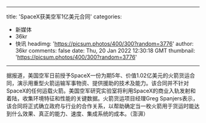 
---
title: 'SpaceX获美空军1亿美元合同'
categories: 
 - 新媒体
 - 36kr
 - 快讯
headimg: 'https://picsum.photos/400/300?random=3776'
author: 36kr
comments: false
date: Thu, 20 Jan 2022 12:30:18 GMT
thumbnail: 'https://picsum.photos/400/300?random=3776'
---

<div>   
据报道，美国空军日前授予SpaceX一份为期5年、价值1.02亿美元的火箭货运合同，演示用重型火箭运输军事物资、提供援助的技术及能力。该合同并不针对SpaceX的任何运载火箭。美国空军研究实验室将利用SpaceX的商业入轨发射和着陆，收集环境特征和性能的关键数据。火箭货运项目经理Greg Spanjers表示，该合同将正式确立政府与行业的合作关系，以帮助确定当一枚火箭用于货运时能达到什么效果、真正的能力、速度、集成系统的成本。（澎湃）  
</div>
            